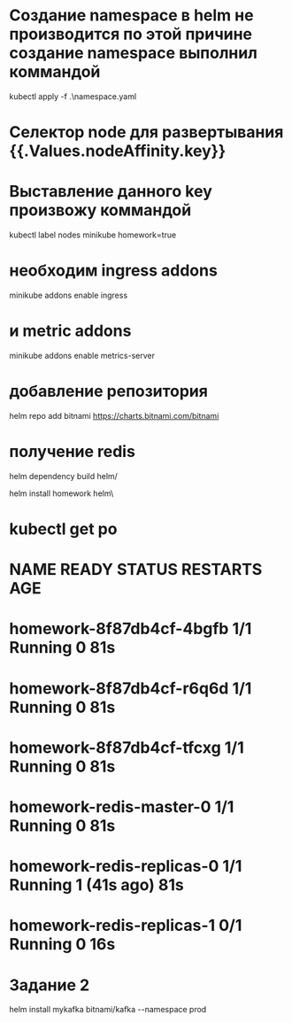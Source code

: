 # Создание namespace в helm не производится по этой причине создание namespace выполнил коммандой 
kubectl apply -f .\namespace.yaml


# Селектор node для развертывания {{.Values.nodeAffinity.key}} 
# Выставление данного key произвожу коммандой 
kubectl label nodes minikube homework=true

# необходим ingress addons 
minikube addons enable ingress

# и metric addons
minikube addons enable metrics-server

# добавление репозитория
helm repo add bitnami https://charts.bitnami.com/bitnami

# получение redis 
helm dependency build helm/


helm install homework helm\

# kubectl get po
# NAME                        READY   STATUS    RESTARTS      AGE
# homework-8f87db4cf-4bgfb    1/1     Running   0             81s
# homework-8f87db4cf-r6q6d    1/1     Running   0             81s
# homework-8f87db4cf-tfcxg    1/1     Running   0             81s
# homework-redis-master-0     1/1     Running   0             81s
# homework-redis-replicas-0   1/1     Running   1 (41s ago)   81s
# homework-redis-replicas-1   0/1     Running   0             16s



# Задание 2

helm install mykafka bitnami/kafka --namespace prod